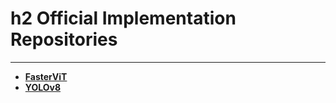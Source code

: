 # h2 Official Implementation Repositories
---
- __[FasterViT]([https://nodeca.github.io/pica/demo/](https://github.com/NVlabs/FasterViT#fastervit-fast-vision-transformers-with-hierarchical-attention)https://github.com/NVlabs/FasterViT#fastervit-fast-vision-transformers-with-hierarchical-attention)__
- __[YOLOv8](https://github.com/ultralytics/ultralytics)__
  
